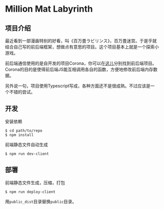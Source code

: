 # Million Mat Labyrinth

## 项目介绍

最近看到一部漫画特别的好看，叫《百万畳ラビリンス》，百万畳迷宫。于是乎就结合自己写的前后端框架，想做点有意思的项目。这个项目基本上就是一个探索小游戏。

前后端通信使用的是自开发的项目Corona，你可以在[这儿](https://github.com/coronajs)分别找到前后端项目。Corona的目的是使得前后端JS能互相调用各自的函数，方便地修改前后端内存数据。

另外说一句，项目使用Typescript写成，各种方面还不是很成熟。不过应该是一个不错的尝试。

## 开发

安装依赖
```shell
$ cd path/to/repo
$ npm install
```

前端静态文件自动生成
```shell
$ npm run dev-client
```

## 部署

前端静态文件生成，压缩，打包
```shell
$ npm run deploy-client
```

用`public_dist`目录替换`public`目录。